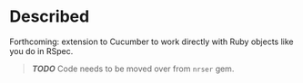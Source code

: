 # Described

Forthcoming: extension to Cucumber to work directly with Ruby objects like you
do in RSpec.

> **_TODO_** Code needs to be moved over from `nrser` gem.
